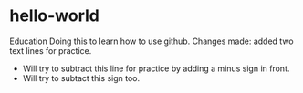 # hello-world
Education
Doing this to learn how to use github.
Changes made: added two text lines for practice.
- Will try to subtract this line for practice by adding a minus sign in front.
- Will try to subtact this sign too.
